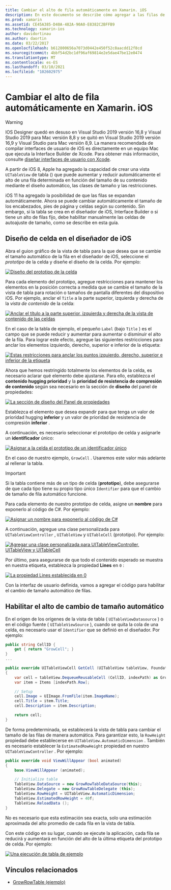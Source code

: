 ```yaml
---
title: Cambiar el alto de fila automáticamente en Xamarin. iOS
description: En este documento se describe cómo agregar a las filas de la vista de tabla de aplicaciones de Xamarin. iOS cuyo alto varía en función del contenido. Describe el diseño de las celdas en el diseñador de iOS y la habilitación del cambio de tamaño automático.
ms.prod: xamarin
ms.assetid: CE45A385-D40A-482A-90A0-E8382C2BFFB9
ms.technology: xamarin-ios
author: davidortinau
ms.author: daortin
ms.date: 03/22/2017
ms.openlocfilehash: b612800656a7073d0442e450f52c8aacdd12f8cd
ms.sourcegitcommit: 4bbf54d2bc1df96af69814e2e5dae47be12e0474
ms.translationtype: MT
ms.contentlocale: es-ES
ms.lasthandoff: 03/10/2021
ms.locfileid: "102602975"
---
```

# <a name="auto-sizing-row-height-in-xamarinios"></a>Cambiar el alto de fila automáticamente en Xamarin. iOS
> [!WARNING]
> IOS Designer quedó en desuso en Visual Studio 2019 versión 16,8 y Visual Studio 2019 para Mac versión 8,8 y se quitó en Visual Studio 2019 versión 16,9 y Visual Studio para Mac versión 8,9.
> La manera recomendada de compilar interfaces de usuario de iOS es directamente en un equipo Mac que ejecuta la Interface Builder de Xcode. Para obtener más información, consulte [diseñar interfaces de usuario con Xcode](~/ios/user-interface/storyboards/index.md). 

A partir de iOS 8, Apple ha agregado la capacidad de crear una vista `UITableView` de tabla () que puede aumentar y reducir automáticamente el alto de una fila determinada en función del tamaño de su contenido mediante el diseño automático, las clases de tamaño y las restricciones.

iOS 11 ha agregado la posibilidad de que las filas se expandan automáticamente. Ahora se puede cambiar automáticamente el tamaño de los encabezados, pies de página y celdas según su contenido. Sin embargo, si la tabla se crea en el diseñador de iOS, Interface Builder o si tiene un alto de filas fijo, debe habilitar manualmente las celdas de autoajuste de tamaño, como se describe en esta guía.

## <a name="cell-layout-in-the-ios-designer"></a>Diseño de celda en el diseñador de iOS

Abra el guion gráfico de la vista de tabla para la que desea que se cambie el tamaño automático de la fila en el diseñador de iOS, seleccione el *prototipo* de la celda y diseñe el diseño de la celda. Por ejemplo:

[![Diseño del prototipo de la celda](autosizing-row-height-images/table01.png)](autosizing-row-height-images/table01.png#lightbox)

Para cada elemento del prototipo, agregue restricciones para mantener los elementos en la posición correcta a medida que se cambie el tamaño de la vista de tabla para rotación o tamaños de pantalla diferentes del dispositivo iOS. Por ejemplo, anclar el `Title` a la parte superior, izquierda y derecha de la *vista de contenido* de la celda:

[![Anclar el título a la parte superior, izquierda y derecha de la vista de contenido de las celdas](autosizing-row-height-images/table02.png)](autosizing-row-height-images/table02.png#lightbox)

En el caso de la tabla de ejemplo, el pequeño `Label` (bajo `Title` ) es el campo que se puede reducir y aumentar para aumentar o disminuir el alto de la fila. Para lograr este efecto, agregue las siguientes restricciones para anclar los elementos izquierdo, derecho, superior e inferior de la etiqueta:

[![Estas restricciones para anclar los puntos izquierdo, derecho, superior e inferior de la etiqueta](autosizing-row-height-images/table03.png)](autosizing-row-height-images/table03.png#lightbox)

Ahora que hemos restringido totalmente los elementos de la celda, es necesario aclarar qué elemento debe ajustarse. Para ello, establezca el **contenido hugging prioridad** y la **prioridad de resistencia de compresión de contenido** según sea necesario en la sección de **diseño** del panel de propiedades:

[![La sección de diseño del Panel de propiedades](autosizing-row-height-images/table03a.png)](autosizing-row-height-images/table03a.png#lightbox)

Establezca el elemento que desea expandir para que tenga un valor de prioridad hugging **inferior** y un valor de prioridad de resistencia de compresión **inferior** .

A continuación, es necesario seleccionar el prototipo de celda y asignarle un **identificador** único:

[![Asignar a la celda el prototipo de un identificador único](autosizing-row-height-images/table04.png)](autosizing-row-height-images/table04.png#lightbox)

En el caso de nuestro ejemplo, `GrowCell` . Usaremos este valor más adelante al rellenar la tabla.

> [!IMPORTANT]
> Si la tabla contiene más de un tipo de celda (**prototipo**), debe asegurarse de que cada tipo tiene su propio tipo único `Identifier` para que el cambio de tamaño de fila automático funcione.

Para cada elemento de nuestro prototipo de celda, asigne un **nombre** para exponerlo al código de C#. Por ejemplo:

[![Asignar un nombre para exponerlo al código de C#](autosizing-row-height-images/table05.png)](autosizing-row-height-images/table05.png#lightbox)

A continuación, agregue una clase personalizada para `UITableViewController` , `UITableView` y `UITableCell` (prototipo). Por ejemplo:

[![Agregar una clase personalizada para UITableViewController, UITableView y UITableCell](autosizing-row-height-images/table06.png)](autosizing-row-height-images/table06.png#lightbox)

Por último, para asegurarse de que todo el contenido esperado se muestra en nuestra etiqueta, establezca la propiedad **Lines** en `0` :

[![La propiedad Lines establecida en 0](autosizing-row-height-images/table06.png)](autosizing-row-height-images/table06a.png#lightbox)

Con la interfaz de usuario definida, vamos a agregar el código para habilitar el cambio de tamaño automático de filas.

## <a name="enabling-auto-resizing-height"></a>Habilitar el alto de cambio de tamaño automático

En el origen de los orígenes de la vista de tabla ( `UITableViewDatasource` ) o en el código fuente ( `UITableViewSource` ), cuando se quita la cola de una celda, es necesario usar el `Identifier` que se definió en el diseñador. Por ejemplo:

```csharp
public string CellID {
    get { return "GrowCell"; }
}
...

public override UITableViewCell GetCell (UITableView tableView, Foundation.NSIndexPath indexPath)
{
    var cell = tableView.DequeueReusableCell (CellID, indexPath) as GrowRowTableCell;
    var item = Items [indexPath.Row];

    // Setup
    cell.Image = UIImage.FromFile(item.ImageName);
    cell.Title = item.Title;
    cell.Description = item.Description;

    return cell;
}
```

De forma predeterminada, se establecerá la vista de tabla para cambiar el tamaño de las filas de manera automática. Para garantizar esto, la `RowHeight` propiedad debe establecerse en `UITableView.AutomaticDimension` . También es necesario establecer la `EstimatedRowHeight` propiedad en nuestro `UITableViewController` . Por ejemplo:

```csharp
public override void ViewWillAppear (bool animated)
{
    base.ViewWillAppear (animated);

    // Initialize table
    TableView.DataSource = new GrowRowTableDataSource(this);
    TableView.Delegate = new GrowRowTableDelegate (this);
    TableView.RowHeight = UITableView.AutomaticDimension;
    TableView.EstimatedRowHeight = 40f;
    TableView.ReloadData ();
}
```

No es necesario que esta estimación sea exacta, solo una estimación aproximada del alto promedio de cada fila en la vista de tabla.

Con este código en su lugar, cuando se ejecute la aplicación, cada fila se reducirá y aumentará en función del alto de la última etiqueta del prototipo de celda. Por ejemplo:

[![Una ejecución de tabla de ejemplo](autosizing-row-height-images/table07.png)](autosizing-row-height-images/table07.png#lightbox)

## <a name="related-links"></a>Vínculos relacionados

- [GrowRowTable (ejemplo)](/samples/xamarin/ios-samples/growrowtable)